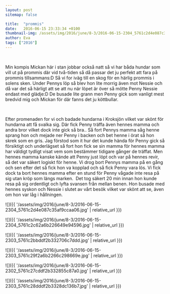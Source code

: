 ```yaml
---
layout: post
sitemap: false

title:  "prommis"
date:   2016-06-15 23:33:34 +0100
thumbnail-img: /assets/img/2016/june/8-3/2016-06-15-2304_5761c2d4e087c35af9ccaa06.jpg
author: Eva
tags: ["2016"]
---
```


 




Min kompis Mickan här i stan jobbar också natt så vi har båda hundar som vill ut på prommis där vid två-tiden så då passar det ju perfekt att fara på prommis tillsammans:D Så vi for iväg till en skog för en härlig prommis i solens sken. Under Pennys löp så blev hon lite morrig även mot Nessie och då var det så härligt att se att nu när löpet är över så mötte Penny Nessie endast med glädje:D De busade lite grann men Penny gick som vanligt mest bredvid mig och Mickan för där fanns det ju köttbullar.




 




Efter promenaden for vi och badade hundarna i Kroksjön vilket var skönt för hundarna att få svalka sig. Där fick Penny träffa även hennes mamma och andra bror vilket dock inte gick så bra.. Så fort Pennys mamma såg henne sprang hon och mejade ner Penny i backen och bet henne i örat så hon skrek som en gris. Jag förstod som it hur det kunde hända för Penny gick så försiktigt och underlägset så fort hon fick se sin mamma för hennes mamma har väldigt tydligt visat vem som bestämmer tidigare gånger de träffat. Men hennes mamma kanske kände att Penny just löpt och var på hennes revir, så det var säkert logiskt för henne. Vi drog bort Pennys mamma på en gång och sen efter det så fick hon va kopplad och så fick Penny vara lös. Vi fick dock ta bort hennes mamma efter en stund för Penny vågade inte resa på sig utan kröp som längs marken.  Det tog säkert 20 min innan hon kunde resa på sig ordentligt och lyfta svansen från mellan benen. Hon busade med hennes syskon och Nessie i slutet av vårt besök vilket var skönt att se, även om hon var låg i hållningen.

![]({{ '/assets/img/2016/june/8-3/2016-06-15-2304_5761c2d4e087c35af9ccaa06.jpg'  | relative_url }})

![]({{ '/assets/img/2016/june/8-3/2016-06-15-2304_5761c2c62a6b226649e94596.jpg'  | relative_url }})

![]({{ '/assets/img/2016/june/8-3/2016-06-15-2303_5761c2bbddf2b332706c7ddd.jpg'  | relative_url }})

![]({{ '/assets/img/2016/june/8-3/2016-06-15-2303_5761c29f2a6b2266c298669e.jpg'  | relative_url }})

![]({{ '/assets/img/2016/june/8-3/2016-06-15-2302_5761c27cddf2b332855c87a0.jpg'  | relative_url }})

![]({{ '/assets/img/2016/june/8-3/2016-06-15-2303_5761c28dddf2b3328dc136b7.jpg'  | relative_url }})


